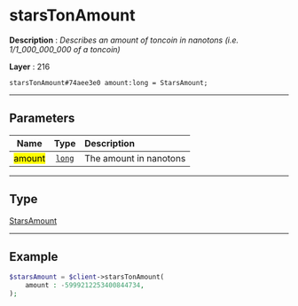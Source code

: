 # starsTonAmount

**Description** : *Describes an amount of toncoin in nanotons \(i\.e\. 1/1\_000\_000\_000 of a toncoin\)*

**Layer** : 216

```tl
starsTonAmount#74aee3e0 amount:long = StarsAmount;
```

---

## Parameters

| Name | Type | Description |
| :---: | :---: | :--- |
| <mark>amount</mark> | [`long`](type/long) | The amount in nanotons |

---

## Type

[StarsAmount](type/StarsAmount)

---

## Example

```php
$starsAmount = $client->starsTonAmount(
	amount : -5999212253400844734,
);
```